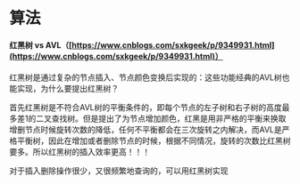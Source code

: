 # 算法

#### 红黑树 vs AVL（[https://www.cnblogs.com/sxkgeek/p/9349931.html](https://www.cnblogs.com/sxkgeek/p/9349931.html)）

红黑树是通过复杂的节点插入、节点颜色变换后实现的：这些功能经典的AVL树也能实现，为什么要提出红黑树？

首先红黑树是不符合AVL树的平衡条件的，即每个节点的左子树和右子树的高度最多差1的二叉查找树。但是提出了为节点增加颜色，红黑是用非严格的平衡来换取增删节点时候旋转次数的降低，任何不平衡都会在三次旋转之内解决，而AVL是严格平衡树，因此在增加或者删除节点的时候，根据不同情况，旋转的次数比红黑树要多。所以红黑树的插入效率更高！！！

对于插入删除操作很少，又很频繁地查询的，可以用红黑树实现
